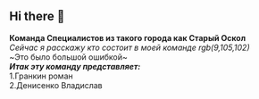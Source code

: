 ## Hi there 👋
**Команда Специалистов из такого города как Старый Оскол**  
*Сейчас я расскажу кто состоит в моей команде rgb(9,105,102)*  
~Это было большой ошибкой~  
***Итак эту команду представляет:***  
1.Гранкин роман  
2.Денисенко Владислав  
<!--

**Here are some ideas to get you started:**

🙋‍♀️ A short introduction - what is your organization all about?
🌈 Contribution guidelines - how can the community get involved?
👩‍💻 Useful resources - where can the community find your docs? Is there anything else the community should know?
🍿 Fun facts - what does your team eat for breakfast?
🧙 Remember, you can do mighty things with the power of [Markdown](https://docs.github.com/github/writing-on-github/getting-started-with-writing-and-formatting-on-github/basic-writing-and-formatting-syntax)
-->
